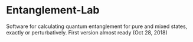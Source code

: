 # Entanglement-Lab
Software for calculating quantum entanglement for pure and mixed states, exactly or perturbatively. First version almost ready (Oct 28, 2018)
